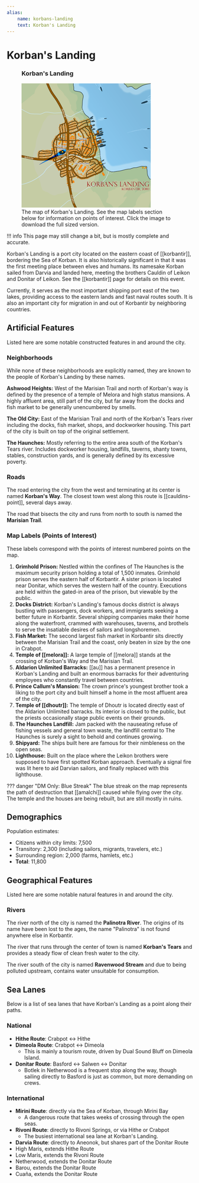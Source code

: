 ```yaml
---
alias:
    name: korbans-landing
    text: Korban's Landing
---
```


# Korban's Landing

<figure class="infobox right">
  <h3>Korban's Landing</h3>
  <a href="/assets/images/korbans-landing-full.png">
    <img src="/assets/images/korbans-landing-tiny.png" />
  </a>
  <figcaption>
    The map of Korban's Landing. See the map labels section below for information on points of interest. Click the image to download the full sized version.
  </figcaption>
</figure>

!!! info
    This page may still change a bit, but is mostly complete and accurate.

Korban's Landing is a port city located on the eastern coast of [[korbantir]], bordering the Sea of Korban. It is also historically significant in that it was the first meeting place between elves and humans. Its namesake Korban sailed from Darvia and landed here, meeting the brothers Cauldin of Leikon and Donitar of Leikon. See the [[korbantir]] page for details on this event.

Currently, it serves as the most important shipping port east of the two lakes, providing access to the eastern lands and fast naval routes south. It is also an important city for migration in and out of Korbantir by neighboring countries.

## Artificial Features

Listed here are some notable constructed features in and around the city.

### Neighborhoods

While none of these neighborhoods are explicitly named, they are known to the people of Korban's Landing by these names.

**Ashwood Heights:** West of the Marisian Trail and north of Korban's way is defined by the presence of a temple of Melora and high status mansions. A highly affluent area, still part of the city, but far away from the docks and fish market to be generally unencumbered by smells.

**The Old City:** East of the Marisian Trail and north of the Korban's Tears river including the docks, fish market, shops, and dockworker housing. This part of the city is built on top of the original settlement.

**The Haunches:** Mostly referring to the entire area south of the Korban's Tears river. Includes dockworker housing, landfills, taverns, shanty towns, stables, construction yards, and is generally defined by its excessive poverty.

### Roads

The road entering the city from the west and terminating at its center is named **Korban's Way**. The closest town west along this route is [[cauldins-point]], several days away.

The road that bisects the city and runs from north to south is named the **Marisian Trail**.

### Map Labels (Points of Interest)

These labels correspond with the points of interest numbered points on the map.

1. **Grimhold Prison:** Nestled within the confines of The Haunches is the maximum security prison holding a total of 1,500 inmates. Grimhold prison serves the eastern half of Korbantir. A sister prison is located near Donitar, which serves the western half of the country. Executions are held within the gated-in area of the prison, but viewable by the public.
2. **Docks District:** Korban's Landing's famous docks district is always bustling with passengers, dock workers, and immigrants seeking a better future in Korbantir. Several shipping companies make their home along the waterfront, crammed with warehouses, taverns, and brothels to serve the insatiable desires of sailors and longshoremen.
3. **Fish Market:** The second largest fish market in Korbantir sits directly between the Marisian Trail and the coast, only beaten in size by the one in Crabpot.
4. **Temple of [[melora]]:** A large temple of [[melora]] stands at the crossing of Korban's Way and the Marisian Trail.
5. **Aldarion Unlimited Barracks:** [[au]] has a permanent presence in Korban's Landing and built an enormous barracks for their adventuring employees who constantly travel between countries.
6. **Prince Callum's Mansion:** The crown prince's youngest brother took a liking to the port city and built himself a home in the most affluent area of the city.
7. **Temple of [[dhoutr]]:** The temple of Dhoutr is located directly east of the Aldarion Unlimited barracks. Its interior is closed to the public, but the priests occasionally stage public events on their grounds.
8. **The Haunches Landfill:** Jam packed with the nauseating refuse of fishing vessels and general town waste, the landfill central to The Haunches is surely a sight to behold and continues growing.
9. **Shipyard:** The ships built here are famous for their nimbleness on the open seas.
10. **Lighthouse:** Built on the place where the Leikon brothers were supposed to have first spotted Korban approach. Eventually a signal fire was lit here to aid Darvian sailors, and finally replaced with this lighthouse.

??? danger "DM Only: Blue Streak"
    The blue streak on the map represents the path of destruction that [[amalchi]] caused while flying over the city. The temple and the houses are being rebuilt, but are still mostly in ruins.

## Demographics

Population estimates:

- Citizens within city limits: 7,500
- Transitory: 2,300 (including sailors, migrants, travelers, etc.)
- Surrounding region: 2,000 (farms, hamlets, etc.)
- **Total**: 11,800

## Geographical Features

Listed here are some notable natural features in and around the city.

### Rivers

The river north of the city is named the **Palinotra River**. The origins of its name have been lost to the ages, the name "Palinotra" is not found anywhere else in Korbantir.

The river that runs through the center of town is named **Korban's Tears** and provides a steady flow of clean fresh water to the city.

The river south of the city is named **Ravenwood Stream** and due to being polluted upstream, contains water unsuitable for consumption.

## Sea Lanes

Below is a list of sea lanes that have Korban's Landing as a point along their paths.

### National

- **Hithe Route**: Crabpot ↔ Hithe
- **Dimeola Route**: Crabpot ↔ Dimeola
  - This is mainly a tourism route, driven by Dual Sound Bluff on Dimeola Island.
- **Donitar Route**: Basford ↔ Salwen ↔ Donitar
  - Botlek in Netherwood is a frequent stop along the way, though sailing directly to Basford is just as common, but more demanding on crews.

### International

- **Mirini Route**: directly via the Sea of Korban, through Mirini Bay
  - A dangerous route that takes weeks of crossing through the open seas.
- **Rivoni Route**: directly to Rivoni Springs, or via Hithe or Crabpot
  - The busiest international sea lane at Korban's Landing.
- **Darvia Route**: directly to Aneonok, but shares part of the Donitar Route
- High Maris, extends Hithe Route
- Low Maris, extends the Rivoni Route
- Netherwood, extends the Donitar Route
- Barou, extends the Donitar Route
- Cuaña, extends the Donitar Route
